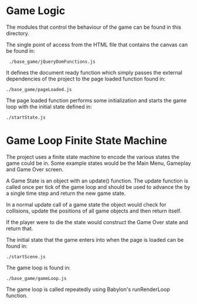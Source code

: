 Game Logic
==========

The modules that control the behaviour of the game can be found in this
directory.  

The single point of access from the HTML file that contains the canvas
can be found in:
    
     ./base_game/jQueryDomFunctions.js

It defines the document ready function which simply passes the external
dependencies of the project to the page loaded function found in:

    ./base_game/pageLoaded.js

The page loaded function performs some initialization and starts the game
loop with the initial state defined in:

    ./startState.js

Game Loop Finite State Machine
==============================

The project uses a finite state machine to encode the various states the
game could be in.  Some example states would be the Main Menu, Gameplay
and Game Over screen.

A Game State is an object with an update() function.  The update function
is called once per tick of the game loop and should be used to advance the
by a single time step and return the new game state.

In a normal update call of a game state the object would check for 
collisions, update the positions of all game objects and then return itself.

If the player were to die the state would construct the Game Over state and
return that.

The initial state that the game enters into when the page is loaded can
be found in:
   
    ./startScene.js

The game loop is found in:
    
    ./base_game/gameLoop.js

The game loop is called repeatedly using Babylon's runRenderLoop function.
